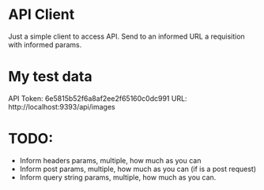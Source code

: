 # API Client

Just a simple client to access API. Send to an informed URL a requisition with informed params.

# My test data

API Token: 6e5815b52f6a8af2ee2f65160c0dc991
URL: http://localhost:9393/api/images


# TODO:
* Inform headers params, multiple, how much as you can
* Inform post params, multiple, how much as you can (if is a post request)
* Inform query string params, multiple, how much as you can.
